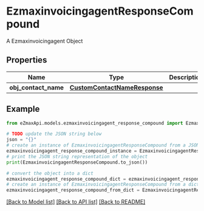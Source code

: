 # EzmaxinvoicingagentResponseCompound

A Ezmaxinvoicingagent Object

## Properties

Name | Type | Description | Notes
------------ | ------------- | ------------- | -------------
**obj_contact_name** | [**CustomContactNameResponse**](CustomContactNameResponse.md) |  | 

## Example

```python
from eZmaxApi.models.ezmaxinvoicingagent_response_compound import EzmaxinvoicingagentResponseCompound

# TODO update the JSON string below
json = "{}"
# create an instance of EzmaxinvoicingagentResponseCompound from a JSON string
ezmaxinvoicingagent_response_compound_instance = EzmaxinvoicingagentResponseCompound.from_json(json)
# print the JSON string representation of the object
print(EzmaxinvoicingagentResponseCompound.to_json())

# convert the object into a dict
ezmaxinvoicingagent_response_compound_dict = ezmaxinvoicingagent_response_compound_instance.to_dict()
# create an instance of EzmaxinvoicingagentResponseCompound from a dict
ezmaxinvoicingagent_response_compound_from_dict = EzmaxinvoicingagentResponseCompound.from_dict(ezmaxinvoicingagent_response_compound_dict)
```
[[Back to Model list]](../README.md#documentation-for-models) [[Back to API list]](../README.md#documentation-for-api-endpoints) [[Back to README]](../README.md)


